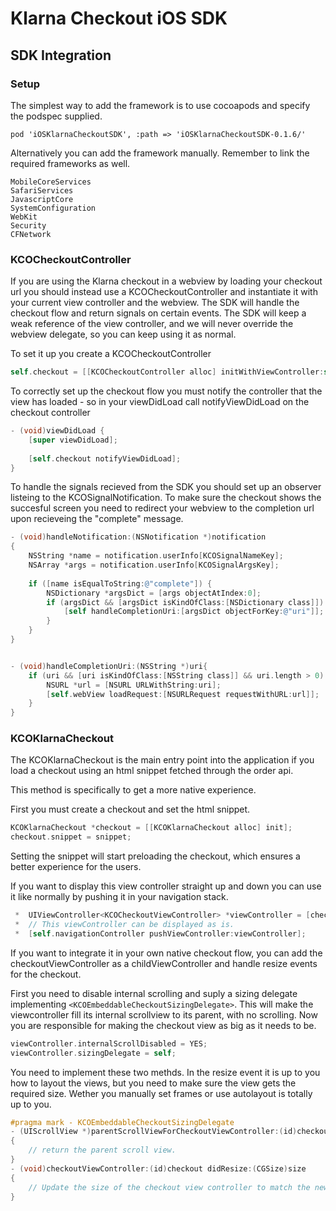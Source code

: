 # Klarna Checkout iOS SDK

## SDK Integration

### Setup

The simplest way to add the framework is to use cocoapods and specify the podspec supplied.

```
pod 'iOSKlarnaCheckoutSDK', :path => 'iOSKlarnaCheckoutSDK-0.1.6/'
```

Alternatively you can add the framework manually. Remember to link the required frameworks as well.

```
MobileCoreServices
SafariServices
JavascriptCore
SystemConfiguration
WebKit
Security
CFNetwork
```

### KCOCheckoutController

If you are using the Klarna checkout in a webview by loading your checkout url you should instead use a KCOCheckoutController and instantiate it with your current view controller and the webview. The SDK will handle the checkout flow and return signals on certain events. The SDK will keep a weak reference of the view controller, and we will never override the webview delegate, so you can keep using it as normal.

To set it up you create a KCOCheckoutController

```objective-c
self.checkout = [[KCOCheckoutController alloc] initWithViewController:self webView:yourWebView];
```

To correctly set up the checkout flow you must notify the controller that the view has loaded - so in your viewDidLoad call notifyViewDidLoad on the checkout controller

```objective-c
- (void)viewDidLoad {
    [super viewDidLoad];
    
    [self.checkout notifyViewDidLoad];
}
```

To handle the signals recieved from the SDK you should set up an observer listeing to the KCOSignalNotification.
To make sure the checkout shows the succesful screen you need to redirect your webview to the completion url upon recieveing the "complete" message.

```objective-c
- (void)handleNotification:(NSNotification *)notification
{
    NSString *name = notification.userInfo[KCOSignalNameKey];
    NSArray *args = notification.userInfo[KCOSignalArgsKey];
    
    if ([name isEqualToString:@"complete"]) {
        NSDictionary *argsDict = [args objectAtIndex:0];
        if (argsDict && [argsDict isKindOfClass:[NSDictionary class]]) {
            [self handleCompletionUri:[argsDict objectForKey:@"uri"]];
        }
    }
}


- (void)handleCompletionUri:(NSString *)uri{
    if (uri && [uri isKindOfClass:[NSString class]] && uri.length > 0) {
        NSURL *url = [NSURL URLWithString:uri];
        [self.webView loadRequest:[NSURLRequest requestWithURL:url]];
    }
}
```


### KCOKlarnaCheckout

The KCOKlarnaCheckout is the main entry point into the application if you load a checkout using an html snippet fetched through the order api.

This method is specifically to get a more native experience.

First you must create a checkout and set the html snippet.
```objective-c
KCOKlarnaCheckout *checkout = [[KCOKlarnaCheckout alloc] init];
checkout.snippet = snippet;
```

Setting the snippet will start preloading the checkout, which ensures a better experience for the users.

If you want to display this view controller straight up and down you can use it like normally by pushing it in your navigation stack.

```objective-c
 *  UIViewController<KCOCheckoutViewController> *viewController = [checkout checkoutViewController];
 *  // This viewController can be displayed as is.
 *  [self.navigationController pushViewController:viewController];
```

If you want to integrate it in your own native checkout flow, you can add the checkoutViewController as a childViewController and handle resize events for the checkout.

First you need to disable internal scrolling and suply a sizing delegate implementing ```<KCOEmbeddableCheckoutSizingDelegate>```. This will make the viewcontroller fill its internal scrollview to its parent, with no scrolling. Now you are responsible for making the checkout view as big as it needs to be.

```objective-c
viewController.internalScrollDisabled = YES;
viewController.sizingDelegate = self;
```

You need to implement these two methds. In the resize event it is up to you how to layout the views, but you need to make sure the view gets the required size. Wether you manually set frames or use autolayout is totally up to you.

```objective-c
#pragma mark - KCOEmbeddableCheckoutSizingDelegate
- (UIScrollView *)parentScrollViewForCheckoutViewController:(id)checkout
{
    // return the parent scroll view.
}
- (void)checkoutViewController:(id)checkout didResize:(CGSize)size
{
    // Update the size of the checkout view controller to match the new size.
}
```